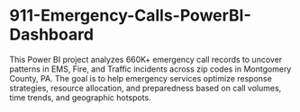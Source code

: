 # 911-Emergency-Calls-PowerBI-Dashboard
This Power BI project analyzes 660K+ emergency call records to uncover patterns in EMS, Fire, and Traffic incidents across zip codes in Montgomery County, PA. The goal is to help emergency services optimize response strategies, resource allocation, and preparedness based on call volumes, time trends, and geographic hotspots.
